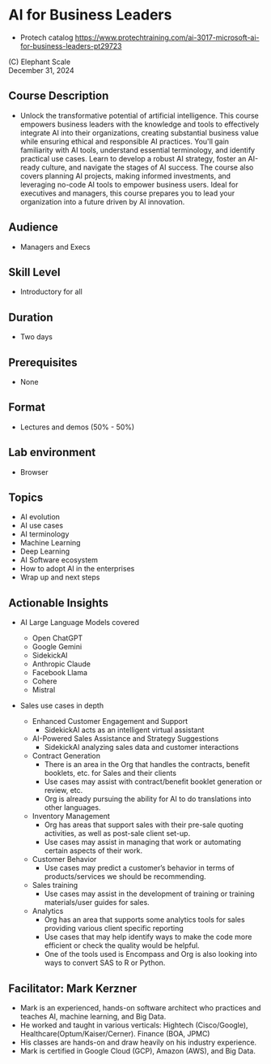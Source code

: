 # AI for Business Leaders
* Protech catalog https://www.protechtraining.com/ai-3017-microsoft-ai-for-business-leaders-pt29723

(C) Elephant Scale  
December 31, 2024

## Course Description

* Unlock the transformative potential of artificial intelligence. This course empowers business leaders with the knowledge and tools to effectively integrate AI into their organizations, creating substantial business value while ensuring ethical and responsible AI practices. You'll gain familiarity with AI tools, understand essential terminology, and identify practical use cases. Learn to develop a robust AI strategy, foster an AI-ready culture, and navigate the stages of AI success. The course also covers planning AI projects, making informed investments, and leveraging no-code AI tools to empower business users. Ideal for executives and managers, this course prepares you to lead your organization into a future driven by AI innovation.

## Audience
* Managers and Execs

## Skill Level

* Introductory for all

## Duration
* Two days

## Prerequisites
* None

## Format
* Lectures and demos (50% - 50%)

## Lab environment
* Browser

## Topics

* AI evolution
* AI use cases
* AI terminology
* Machine Learning
* Deep Learning
* AI Software ecosystem
* How to adopt AI in the enterprises
* Wrap up and next steps

## Actionable Insights
* AI Large Language Models covered
    * Open ChatGPT
    * Google Gemini
    * SidekickAI
    * Anthropic Claude
    * Facebook Llama
    * Cohere
    * Mistral

* Sales use cases in depth
    * Enhanced Customer Engagement and Support
        * SidekickAI acts as an intelligent virtual assistant
    * AI-Powered Sales Assistance and Strategy Suggestions
        * SidekickAI analyzing sales data and customer interactions
    * Contract Generation
        * There is an area in the Org that handles the contracts, benefit booklets, etc. for Sales and their clients
        * Use cases may assist with contract/benefit booklet generation or review, etc.
        * Org is already pursuing the ability for AI to do translations into other languages.
    * Inventory Management
        * Org has areas that support sales with their pre-sale quoting activities, as well as post-sale client set-up.
        * Use cases may assist in managing that work or automating certain aspects of their work.
    * Customer Behavior
        * Use cases may predict a customer’s behavior in terms of products/services we should be recommending.
    * Sales training
        * Use cases may assist in the development of training or training materials/user guides for sales.
    * Analytics
        * Org has an area that supports some analytics tools for sales providing various client specific reporting
        * Use cases that may help identify ways to make the code more efficient or check the quality would be helpful.
        * One of the tools used is Encompass and Org is also looking into ways to convert SAS to R or Python.

## Facilitator: Mark Kerzner
* Mark is an experienced, hands-on software architect who practices and teaches AI, machine learning, and Big Data.
* He worked and taught in various verticals: Hightech (Cisco/Google), Healthcare(Optum/Kaiser/Cerner). Finance (BOA, JPMC)
* His classes are hands-on and draw heavily on his industry experience.
* Mark is certified in Google Cloud (GCP), Amazon (AWS), and Big Data.

